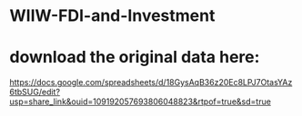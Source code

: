 # WIIW-FDI-and-Investment

# download the original data here: 
https://docs.google.com/spreadsheets/d/18GysAqB36z20Ec8LPJ7OtasYAz6tbSUG/edit?usp=share_link&ouid=109192057693806048823&rtpof=true&sd=true 
